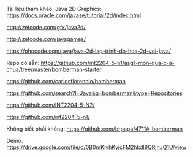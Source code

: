 Tài liệu tham khảo:
Java 2D Graphics: https://docs.oracle.com/javase/tutorial/2d/index.html

http://zetcode.com/gfx/java2d/

http://zetcode.com/javagames/
                  
https://phocode.com/java/java-2d-lap-trinh-do-hoa-2d-voi-java/

Repo có sẵn: 
https://github.com/int2204-5-n1/asg1-mon-qua-c-a-chua/tree/master/bomberman-starter

https://github.com/carlosflorencio/bomberman

https://github.com/search?l=Java&q=bomberman&type=Repositories

https://github.com/INT2204-5-N2/

https://github.com/int2204-5-n1/

Không biết phải không: https://github.com/brpapa/4711A-bomberman

Demo: https://drive.google.com/file/d/0B0mKivhKyicFM2hkdl9QRjhJQ1U/view
